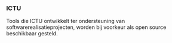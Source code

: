 ### ICTU

Tools die ICTU ontwikkelt ter ondersteuning van softwarerealisatieprojecten, worden bij voorkeur als open source beschikbaar gesteld.
